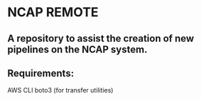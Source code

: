 # NCAP REMOTE
## A repository to assist the creation of new pipelines on the NCAP system. 

## Requirements: 
AWS CLI
boto3 (for transfer utilities)

